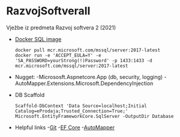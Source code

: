 # RazvojSoftveraII
Vježbe iz predmeta Razvoj softvera 2 (2021)


* [Docker SQL image](https://hub.docker.com/_/microsoft-mssql-server)
	```
	docker pull mcr.microsoft.com/mssql/server:2017-latest
	docker run -e 'ACCEPT_EULA=Y' -e 'SA_PASSWORD=yourStrong(!)Password' -p 1433:1433 -d mcr.microsoft.com/mssql/server:2017-latest
	```

* Nugget: 
	-Micrososft.Aspnetcore.App (db, security, logging)
	-AutoMapper.Extensions.Microsoft.DependencyInjection

* DB Scaffold
	```
	Scaffold-DbContext 'Data Source=localhost;Initial Catalog=eProdaja;Trusted_Connection=True;' Microsoft.EntityFrameworkCore.SqlServer -OutputDir Database
	```

* Helpful links
	-[Git](https://www.earthdatascience.org/workshops/intro-version-control-git/basic-git-commands/)
	-[EF Core](https://docs.microsoft.com/en-us/aspnet/core/data/ef-mvc/intro?view=aspnetcore-5.0)
	-[AutoMapper](https://code-maze.com/automapper-net-core/)


